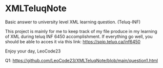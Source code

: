 # XMLTeluqNote
Basic answer to university level XML learning question. (Teluq-INF)


This project is mainly for me to keep track of my file produce in my learning of XML during teluq INF 6450 accomplishment.
If everything go well, you should be able to acces it via this link: https://spip.teluq.ca/inf6450


Enjoy your day, LeoCode23

Q1: https://github.com/LeoCode23/XMLTeluqNote/blob/main/question1.html

